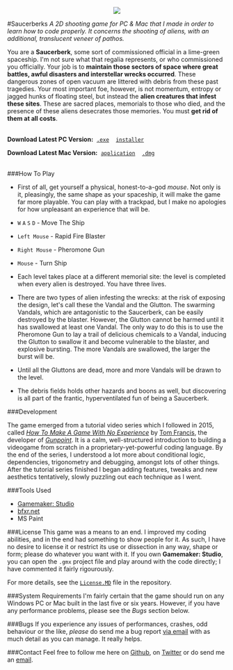 <p align="center">
<img src="http://bonfiredog.co.uk/ooo/saucerberks/sbgithubheader.png" />
</p>

#Saucerberks
*A 2D shooting game for PC & Mac that I made in order to learn how to code properly. It concerns the shooting of aliens, with an additional, translucent veneer of pathos.*

You are a **Saucerberk**, some sort of commissioned official in a lime-green spaceship. I'm not sure what that regalia represents, or who commissioned you officially. Your job is to **maintain those sectors of space where great battles, awful disasters and interstellar wrecks occurred**. These dangerous zones of open vacuum are littered with debris from these past tragedies. Your most important foe, however, is not momentum, entropy or jagged hunks of floating steel, but instead the **alien creatures that infest these sites**. These are sacred places, memorials to those who died, and the presence of these aliens desecrates those memories. You must **get rid of them at all costs**.<br /><br />

**Download Latest PC Version:**&nbsp;&nbsp;[`.exe`](http://bonfiredog.co.uk)&nbsp;&nbsp;&nbsp;&nbsp;[`installer`](http://bonfiredog.co.uk)

**Download Latest Mac Version:**&nbsp;&nbsp;[`application`](http://bonfiredog.co.uk)&nbsp;&nbsp;&nbsp;&nbsp;[`.dmg`](http://bonfiredog.co.uk)<br /><br />

###How To Play

 * First of all, get yourself a physical, honest-to-a-god *mouse*. Not only is it, pleasingly, the same shape as your spaceship, it will make the game far more playable. You can play with a trackpad, but I make no apologies for how unpleasant an experience that will be.
 
 * `W` `A` `S` `D` - Move The Ship
 
 * `Left Mouse` - Rapid Fire Blaster
 
 * `Right Mouse` - Pheromone Gun
 
 *  `Mouse` - Turn Ship
   
 * Each level takes place at a different memorial site: the level is completed when every alien is destroyed. You have three lives.
 
 * There are two types of alien infesting the wrecks: at the risk of exposing the design, let's call these the Vandal and the Glutton. The swarming Vandals, which are antagonistic to the Saucerberk, can be easily destroyed by the blaster. However, the Glutton cannot be harmed until it has swallowed at least one Vandal. The only way to do this is to use the Pheromone Gun to lay a trail of delicious chemicals to a Vandal, inducing the Glutton to swallow it and become vulnerable to the blaster, and explosive bursting. The more Vandals are swallowed, the larger the burst will be.
 
 * Until all the Gluttons are dead, more and more Vandals will be drawn to the level. 
 
 * The debris fields holds other hazards and boons as well, but discovering is all part of the frantic, hyperventilated fun of being a Saucerberk.

###Development

The game emerged from a tutorial video series which I followed in 2015, called [*How To Make A Game With No Experience*](https://www.youtube.com/watch?v=DN6dZWXUEzA) by [Tom Francis](http://pentadact.com), the developer of [*Gunpoint*](http://www.gunpointgame.com/). It is a calm, well-structured introduction to building a videogame from scratch in a proprietary-yet-powerful coding language. By the end of the series, I understood a lot more about conditional logic, dependencies, trigonometry and debugging, amongst lots of other things. After the tutorial series finished I began adding features, tweaks and new aesthetics tentatively, slowly puzzling out each technique as I went.

###Tools Used

  * [Gamemaker: Studio](http://www.yoyogames.com/studio)
  * [bfxr.net](http://bfxr.net)
  * MS Paint

###License
This game was a means to an end. I improved my coding abilities, and in the end had something to show people for it. As such, I have no desire to license it or restrict its use or dissection in any way, shape or form; please do whatever you want with it. If you own **Gamemaker: Studio**, you can open the `.gmx` project file and play around with the code directly; I have commented it fairly rigourously. 

For more details, see the [`License.MD`](https://github.com/bonfiredog/saucerberks/blob/master/LICENSE.md) file in the repository.

###System Requirements
I'm fairly certain that the game should run on any Windows PC or Mac built in the last five or six years. However, if you have any performance problems, please see the *Bugs* section below.

###Bugs
If you experience any issues of performances, crashes, odd behaviour or the like, *please* do send me a bug report [via email](mailto:admin@bonfiredog.co.uk) with as much detail as you can manage. It really helps.

###Contact
Feel free to follow me here on [Github](http://github.com/bonfiredog), on [Twitter](http://twitter.com/rob_sherman) or do send me an [email](mailto:rob@bonfiredog.co.uk).
